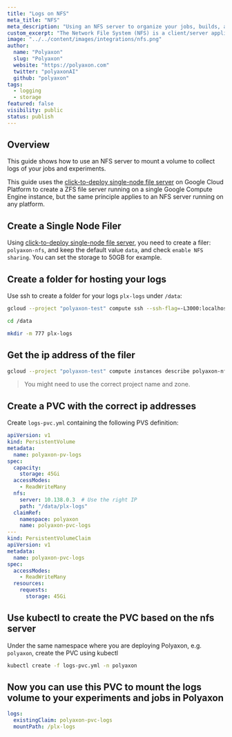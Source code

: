 ```yaml
---
title: "Logs on NFS"
meta_title: "NFS"
meta_description: "Using an NFS server to organize your jobs, builds, and experiment logs. Polyaxon allows users to manage all logs generated by jobs, builds, and experiments containers in NFS."
custom_excerpt: "The Network File System (NFS) is a client/server application that lets a computer user view and optionally store and update files on a remote computer as though they were on the user's own computer."
image: "../../content/images/integrations/nfs.png"
author:
  name: "Polyaxon"
  slug: "Polyaxon"
  website: "https://polyaxon.com"
  twitter: "polyaxonAI"
  github: "polyaxon"
tags: 
  - logging
  - storage
featured: false
visibility: public
status: publish
---
```


## Overview

This guide shows how to use an NFS server to mount a volume to collect logs of your jobs and experiments.
 
This guide uses the [click-to-deploy single-node file server](https://console.cloud.google.com/marketplace/details/click-to-deploy-images/singlefs) 
on Google Cloud Platform to create a ZFS file server running on a single Google Compute Engine instance, but the same principle applies to an NFS server running on any platform. 

## Create a Single Node Filer

Using [click-to-deploy single-node file server](https://console.cloud.google.com/marketplace/details/click-to-deploy-images/singlefs), 
you need to create a filer: `polyaxon-nfs`, and keep the default value `data`, and check `enable NFS sharing`. You can set the storage to 50GB for example.

## Create a folder for hosting your logs

Use ssh to create a folder for your logs `plx-logs` under `/data`:

```bash
gcloud --project "polyaxon-test" compute ssh --ssh-flag=-L3000:localhost:3000 --zone=us-central1-b polyaxon-nfs-vm
```
```bash
cd /data
```
```bash
mkdir -m 777 plx-logs
```

## Get the ip address of the filer

```bash
gcloud --project "polyaxon-test" compute instances describe polyaxon-nfs-vm --zone=us-central1-b --format='value(networkInterfaces[0].networkIP)'
```

> You might need to use the correct project name and zone.

## Create a PVC with the correct ip addresses

Create `logs-pvc.yml` containing the following PVS definition:

```yaml
apiVersion: v1
kind: PersistentVolume
metadata:
  name: polyaxon-pv-logs
spec:
  capacity:
    storage: 45Gi
  accessModes:
    - ReadWriteMany
  nfs:
    server: 10.138.0.3  # Use the right IP
    path: "/data/plx-logs"
  claimRef:
    namespace: polyaxon
    name: polyaxon-pvc-logs
---
kind: PersistentVolumeClaim
apiVersion: v1
metadata:
  name: polyaxon-pvc-logs
spec:
  accessModes:
    - ReadWriteMany
  resources:
    requests:
      storage: 45Gi
```

## Use kubectl to create the PVC based on the nfs server

Under the same namespace where you are deploying Polyaxon, e.g. `polyaxon`, create the PVC using kubectl

```bash
kubectl create -f logs-pvc.yml -n polyaxon
```

## Now you can use this PVC to mount the logs volume to your experiments and jobs in Polyaxon

```yaml
logs:
  existingClaim: polyaxon-pvc-logs
  mountPath: /plx-logs
```
